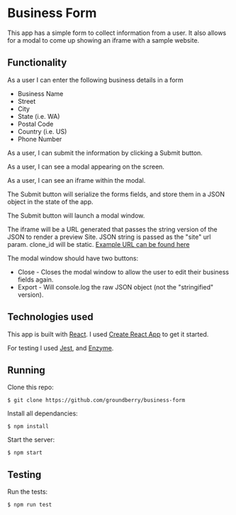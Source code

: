 # Business Form

This app has a simple form to collect information from a user. It also allows for a modal to come up showing an iframe with a sample website.

## Functionality

As a user I can enter the following business details in a form

- Business Name
- Street
- City
- State (i.e. WA)
- Postal Code
- Country (i.e. US)
- Phone Number

As a user, I can submit the information by clicking a Submit button.

As a user, I can see a modal appearing on the screen.

As a user, I can see an iframe within the modal.

The Submit button will serialize the forms fields, and store them in a JSON object in the state of the app.

The Submit button will launch a modal window.

The iframe will be a URL generated that passes the string version of the JSON to render a preview Site. JSON string is passed as the "site" url param. clone_id will be static. [Example URL can be found here](http://cloudtemplates.cloudfrontend.net/app/live-preview/?clone_id=1576931&site={%22business%22:{%22business_name%22:%20%22Johnson%20Legal%20Partners%22}})

The modal window should have two buttons:
- Close - Closes the modal window to allow the user to edit their business fields again.
- Export - Will console.log the raw JSON object (not the "stringified" version).

## Technologies used

This app is built with [React](https://facebook.github.io/react/). I used [Create React App](https://github.com/facebookincubator/create-react-app) to get it started.

For testing I used [Jest](https://github.com/facebook/jest), and [Enzyme](http://airbnb.io/enzyme/docs/api/).

## Running

Clone this repo:

```
$ git clone https://github.com/groundberry/business-form
```

Install all dependancies:

```
$ npm install
```

Start the server:

```
$ npm start
```

## Testing

Run the tests:

```
$ npm run test
```
